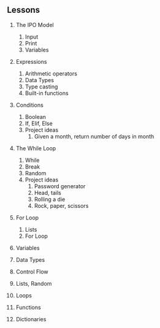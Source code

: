 ## Lessons

1. The IPO Model
	1. Input
	2. Print
	3. Variables
2. Expressions
	1. Arithmetic operators
	2. Data Types
	3. Type casting
	4. Built-in functions
3. Conditions
	1. Boolean
	2. If, Elif, Else
	3. Project ideas
		1. Given a month, return number of days in month
4. The While Loop
	1. While
	2. Break
	3. Random
	4. Project ideas
		1. Password generator
		2. Head, tails
		3. Rolling a die
		4. Rock, paper, scissors
5. For Loop
	1. Lists
	2. For Loop

6. Variables
7. Data Types
8. Control Flow
9. Lists, Random
10. Loops
11. Functions
12. Dictionaries